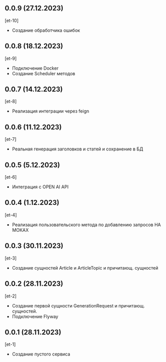 ## 0.0.9 (27.12.2023)
[et-10]
* Создание обработчика ошибок

## 0.0.8 (18.12.2023)
[et-9]
* Подключение Docker
* Создание Scheduler методов

## 0.0.7 (14.12.2023)
[et-8]
* Реализация интеграции через feign

## 0.0.6 (11.12.2023)
[et-7]
* Реальная генерация заголовков и статей и сохранение в БД

## 0.0.5 (5.12.2023)
[et-6]
* Интеграция с OPEN AI API

## 0.0.4 (1.12.2023)
[et-4]
* Реализация пользовательского метода по добавлению запросов НА МОКАХ

## 0.0.3 (30.11.2023)
[et-3]
* Создание сущностей Article и ArticleTopic и причитающ. сущностей

## 0.0.2 (28.11.2023)
[et-2]
* Создание первой сущности GenerationRequest и причитающ. сущностей.
* Подключение Flyway

## 0.0.1 (28.11.2023)
[et-1]
* Создание пустого сервиса















